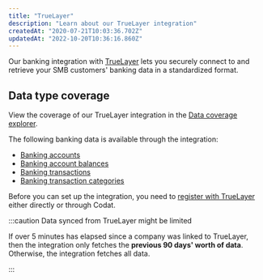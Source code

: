 ```yaml
---
title: "TrueLayer"
description: "Learn about our TrueLayer integration"
createdAt: "2020-07-21T10:03:36.702Z"
updatedAt: "2022-10-20T10:36:16.860Z"
---
```


Our banking integration with <a  class="external" href="https://truelayer.com/" target="_blank">TrueLayer</a> lets you securely connect to and retrieve your SMB customers' banking data in a standardized format.

## Data type coverage

View the coverage of our TrueLayer integration in the <a className="external" href="https://knowledge.codat.io/supported-features/banking?view=tab-by-integration&integrationKey=evqv" target="_blank">Data coverage explorer</a>.

The following banking data is available through the integration:

- [Banking accounts](/datamodel-banking-banking-accounts)
- [Banking account balances](/datamodel-banking-banking-account-balances)
- [Banking transactions](/datamodel-banking-banking-transactions)
- [Banking transaction categories](/datamodel-banking-banking-transaction-categories)

Before you can set up the integration, you need to [register with TrueLayer](/register-for-truelayer) either directly or through Codat.

:::caution Data synced from TrueLayer might be limited

If over 5 minutes has elapsed since a company was linked to TrueLayer, then the integration only fetches the **previous 90 days' worth of data**. Otherwise, the integration fetches all data.

:::
